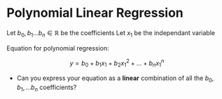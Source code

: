 # Polynomial Linear Regression

Let $b_0, b_1 ... b_n \in \mathbb{R}$ be the coefficients 
Let $x_1$ be the independant variable

Equation for polynomial regression:

$$y = b_0+b_1x_1 + b_2x_1^2 + ... + b_nx_1^n$$

- Can you express your equation as a **linear** combination of all the $b_0, b_1, ... b_n$ coefficients?